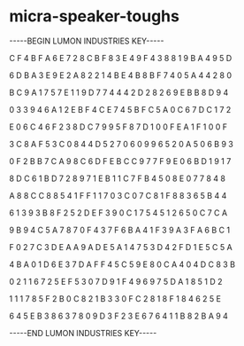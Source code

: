 # micra-speaker-toughs

-----BEGIN LUMON INDUSTRIES KEY-----

C F 4 B F A 6 E 7 2 8 C B F 8 3 E 4 9 F 4 3 8 8 1 9 B A 4 9 5 D

6 D B A 3 E 9 E 2 A 8 2 2 1 4 B E 4 B 8 B F 7 4 0 5 A 4 4 2 8 0

B C 9 A 1 7 5 7 E 1 1 9 D 7 7 4 4 4 2 D 2 8 2 6 9 E B B 8 D 9 4

0 3 3 9 4 6 A 1 2 E B F 4 C E 7 4 5 B F C 5 A 0 C 6 7 D C 1 7 2

E 0 6 C 4 6 F 2 3 8 D C 7 9 9 5 F 8 7 D 1 0 0 F E A 1 F 1 0 0 F

3 C 8 A F 5 3 C 0 8 4 4 D 5 2 7 0 6 0 9 9 6 5 2 0 A 5 0 6 B 9 3

0 F 2 B B 7 C A 9 8 C 6 D F E B C C 9 7 7 F 9 E 0 6 B D 1 9 1 7

8 D C 6 1 B D 7 2 8 9 7 1 E B 1 1 C 7 F B 4 5 0 8 E 0 7 7 8 4 8

A 8 8 C C 8 8 5 4 1 F F 1 1 7 0 3 C 0 7 C 8 1 F 8 8 3 6 5 B 4 4

6 1 3 9 3 B 8 F 2 5 2 D E F 3 9 0 C 1 7 5 4 5 1 2 6 5 0 C 7 C A

9 B 9 4 C 5 A 7 8 7 0 F 4 3 7 F 6 B A 4 1 F 3 9 A 3 F A 6 B C 1

F 0 2 7 C 3 D E A A 9 A D E 5 A 1 4 7 5 3 D 4 2 F D 1 E 5 C 5 A

4 B A 0 1 D 6 E 3 7 D A F F 4 5 C 5 9 E 8 0 C A 4 0 4 D C 8 3 B

0 2 1 1 6 7 2 5 E F 5 3 0 7 D 9 1 F 4 9 6 9 7 5 D A 1 8 5 1 D 2

1 1 1 7 8 5 F 2 B 0 C 8 2 1 B 3 3 0 F C 2 8 1 8 F 1 8 4 6 2 5 E

6 4 5 E B 3 8 6 3 7 8 0 9 D 3 F 2 3 E 6 7 6 4 1 1 B 8 2 B A 9 4

-----END LUMON INDUSTRIES KEY-----
